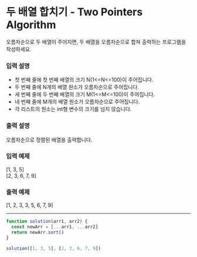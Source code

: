 # 두 배열 합치기 - Two Pointers Algorithm

오름차순으로 두 배열이 주어지면, 두 배열을 오름차순으로 합쳐 출력하는 프로그램을 작성하세요.



### 입력 설명

* 첫 번째 줄에 첫 번째 배열의 크기 N(1<=N<=100)이 주어집니다.
* 두 번째 줄에 N개의 배열 원소가 오름차순으로 주어집니다.
* 세 번째 줄에 두 번째 배열의 크기 M(1<=M<=100)이 주어집니다.
* 네 번째 줄에 M개의 배열 원소가 오름차순으로 주어집니다.
* 각 리스트의 원소는 int형 변수의 크기를 넘지 않습니다.

### 출력 설명

오름차순으로 정렬된 배열을 출력합니다.

### 입력 예제

\[1, 3, 5]\
\[2, 3, 6, 7, 9]

### 출력 예제

\[1, 2, 3, 3, 5, 6, 7, 9]



***

```js
function solution(arr1, arr2) {
  const newArr = [...arr1, ...arr2]
  return newArr.sort()
}

solution([1, 3, 5], [2, 3, 6, 7, 9])
```
